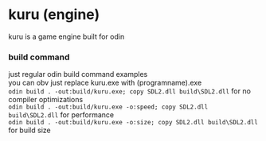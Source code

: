 # kuru (engine)
kuru is a game engine built for odin

### build command
just regular odin build command examples  
you can obv just replace kuru.exe with (programname).exe  
`odin build . -out:build/kuru.exe; copy SDL2.dll build\SDL2.dll` for no compiler optimizations  
`odin build . -out:build/kuru.exe -o:speed; copy SDL2.dll build\SDL2.dll` for performance  
`odin build . -out:build/kuru.exe -o:size; copy SDL2.dll build\SDL2.dll` for build size